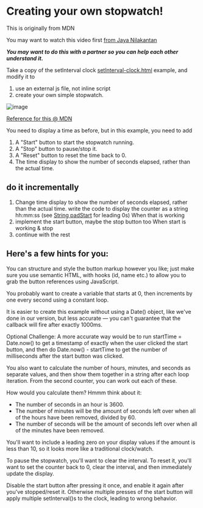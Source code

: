 # Creating your own stopwatch!
This is originally from MDN

You may want to watch this video first [from Jaya Nilakantan](https://web.microsoftstream.com/video/cf717bb3-45df-4204-b207-3375115c67c2)

*__You may want to do this with a partner so you can help each other understand it.__*

Take a copy of the setInterval clock [setInterval-clock.html](setInterval-clock.html) example, and modify it to 
1.  use an external js file, not inline script
2.  create your own simple stopwatch.
<!--
How will it work
* start button 
    * every 1000 milliseconds, increment a counter by 1 second
* setInterval callback
    * write the code to display the counter as a string hh:mm:ss (see [String padStart](https://developer.mozilla.org/en-US/docs/Web/JavaScript/Reference/Global_Objects/String/padStart) for leading 0s)
* what about pause and reset? 
    * both clearInterval
    * reset also clears the text and resets the counter
-->
![image](https://user-images.githubusercontent.com/1751207/137652437-f951873c-2ffc-4f96-87a4-1e1cb6a0a238.png)

[Reference for this @ MDN](https://developer.mozilla.org/en-US/docs/Learn/JavaScript/Asynchronous/Timeouts_and_intervals)

You need to display a time as before, but in this example, you need to add

1. A "Start" button to start the stopwatch running.
1. A "Stop" button to pause/stop it.
1. A "Reset" button to reset the time back to 0.
1.  The time display to show the number of seconds elapsed, rather than the actual time.

## do it incrementally
1.  Change time display to show the number of seconds elapsed, rather than the actual time. write the code to display the counter as a string hh:mm:ss (see [String padStart](https://developer.mozilla.org/en-US/docs/Web/JavaScript/Reference/Global_Objects/String/padStart) for leading 0s)
When that is working 
1.  implement the start button, maybe the stop button too
When start is working & stop
1.  continue with the rest

## Here's a few hints for you:

You can structure and style the button markup however you like; just make sure you use semantic HTML, with hooks (id, name etc.) to allow you to grab the button references using JavaScript.

You probably want to create a variable that starts at 0, then increments by one every second using a constant loop.

It is easier to create this example without using a Date() object, like we've done in our version, but less accurate — you can't guarantee that the callback will fire after exactly 1000ms. 

Optional Challenge:  A more accurate way would be to run startTime = Date.now() to get a timestamp of exactly when the user clicked the start button, and then do Date.now() - startTime to get the number of milliseconds after the start button was clicked.

You also want to calculate the number of hours, minutes, and seconds as separate values, and then show them together in a string after each loop iteration. From the second counter, you can work out each of these.

How would you calculate them? Hmmm think about it:
* The number of seconds in an hour is 3600.
* The number of minutes will be the amount of seconds left over when all of the hours have been removed, divided by 60.
* The number of seconds will be the amount of seconds left over when all of the minutes have been removed.

You'll want to include a leading zero on your display values if the amount is less than 10, so it looks more like a traditional clock/watch.

To pause the stopwatch, you'll want to clear the interval. To reset it, you'll want to set the counter back to 0, clear the interval, and then immediately update the display.

Disable the start button after pressing it once, and enable it again after you've stopped/reset it. Otherwise multiple presses of the start button will apply multiple setInterval()s to the clock, leading to wrong behavior.
